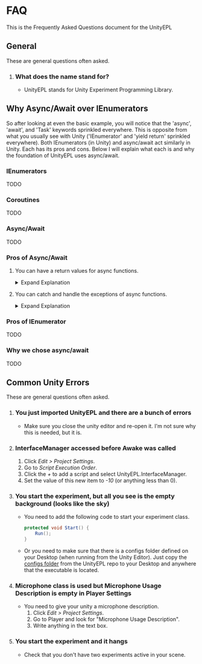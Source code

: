 # FAQ

This is the Frequently Asked Questions document for the UnityEPL

## General

These are general questions often asked.

1. ### What does the name stand for?

    - UnityEPL stands for Unity Experiment Programming Library.

## Why Async/Await over IEnumerators

So after looking at even the basic example, you will notice that the 'async', 'await', and 'Task' keywords sprinkled everywhere.
This is opposite from what you usually see with Unity ('IEnumerator' and 'yield return' sprinkled everywhere).
Both IEnumerators (in Unity) and async/await act similarly in Unity. Each has its pros and cons.
Below I will explain what each is and why the foundation of UnityEPL uses async/await.

### IEnumerators

TODO

### Coroutines

TODO

### Async/Await

TODO

### Pros of Async/Await

1. You can have a return values for async functions.

    <details>
    <summary>Expand Explanation</summary>

    It is very hard to have return values from IEnumerator functions. In the best case it is unintuitive and bulky. In the worst case it's unintuitive, bulky, and hacky (with lots of room for mistakes). Most places online just tell you it's not possible. Below is a demonstration of how just in case it interests you.

    This is no problem for async/await methods.

    ```csharp
    async void Start() {
        var numFramesLogged = await FrameLogger();
    }

    async Task<int> FrameLogger() {
        UnityEngine.Debug.Log("Frame 1");
        await Awaitable.NextFrameAsync();
        UnityEngine.Debug.Log("Frame 2");
        return 2; // number of frames logged   
    }
    ```

    <details>
    <summary>Expand IEnumerator Example</summary>

    Take this simple example of an IEnumerator that logs "Frame 1" on the first frame, waits a frame, and logs "Frame 2" on the second frame.

    ```csharp
    IEnumerator Start() {
        yield return FrameLogger();
    }

    IEnumerator FrameLogger() {
        UnityEngine.Debug.Log("Frame 1");
        yield return null;
        UnityEngine.Debug.Log("Frame 2");
    }
    ```

    Imagine that you wanted ```FrameLogger()``` to return how many frames were logged. You would have to change ```FrameLogger()``` to this.

    ```csharp
    IEnumerator<int> FrameLogger() {
        UnityEngine.Debug.Log("Frame 1");
        yield return 1;
        UnityEngine.Debug.Log("Frame 2");
        yield return 2; // number of frames logged 
    }
    ```

    But then you still don't actually have the value in ```Start()```, so you have to change ```Start()``` to this.

    ```csharp
    IEnumerator Start() {
        var enumerator = FrameLogger();
        yield return enumerator;
        var numFramesLogged = enumerator.Current;
    }
    ```

    This works because the Current value at the end of the iteration will be the final value.

    The final big problem comes when you need another normal IEnumerator INSIDE of ```FrameLogger()```. Now it becomes really bad because IEnumerator<int> must always return an int value.

    So let's say you decide that you only want to log a frame every second. The first thing you try is using the ```WaitForSeconds``` class from Unity, but it fails. It will complain ```Cannot implicitly convert type 'UnityEngine.WaitForSeconds' to 'int' (CS0029)```.

    ```csharp
    IEnumerator<int> FrameLogger() {
        UnityEngine.Debug.Log("Frame 1");
        yield return new WaitForSeconds(1); // ERROR
        UnityEngine.Debug.Log("Frame 2");
        yield return 2; // number of frames logged 
    }
    ```

     So you search around and TRY to figure out how to convert a UnityEngine.WaitForSeconds to an IEnumerator. Eventually you realize you need another function that wraps the use of ```WaitForSeconds```. So you make the ```Wait``` function. BUT THAT STILL DOESN'T WORK. It fails for nearly the same reason ```Cannot implicitly convert type 'IEnumerator' to 'int' (CS0029)```.

    ```csharp
    IEnumerator Wait(float seconds) {
        yield return new WaitForSeconds(seconds);
    }

    IEnumerator<int> FrameLogger() {
        UnityEngine.Debug.Log("Frame 1");
        yield return new Wait(1); // ERROR
        UnityEngine.Debug.Log("Frame 2");
        yield return 2; // number of frames logged 
    }
    ```

    So what went wrong here. The problem is that functions that return ```IEnumerator<int>``` must ALWAYS yield return ```int``` values (unlike when returning ```IEnumerator``` where can return any type).

    Well, what is the solution? Hacks.

    We're going to loop through the ```IEnumerator``` returned from ```Wait()``` and forcefully convery it to an int. This will work AS LONG AS the function runs to completion.

    ```csharp
    IEnumerator<int> FrameLogger() {
        UnityEngine.Debug.Log("Frame 1");
        var enumerator = Wait(1);
        while (enumerator.MoveNext()) {
            yield return (int) enumerator.Current;
        }
        UnityEngine.Debug.Log("Frame 2");
        yield return 2; // number of frames logged 
    }
    ```

    Well what happens if someone uses a ```yield break``` early? Then the whole thing falls apart and you return some random value forcably casted to int.

    So let's look at it all put together.

    ```csharp
    IEnumerator Start() {
        var enumerator = FrameLogger();
        yield return enumerator;
        var numFramesLogged = enumerator.Current;
    }

    IEnumerator Wait(float seconds) {
        yield return new WaitForSeconds(seconds);
    }

    IEnumerator<int> FrameLogger() {
        UnityEngine.Debug.Log("Frame 1");
        var enumerator = Wait(1);
        while (enumerator.MoveNext()) {
            yield return (int) enumerator.Current;
        }
        UnityEngine.Debug.Log("Frame 2");
        yield return 2; // number of frames logged 
    }
    ```

    Just for a direct comparison, this is what it would look like with async/await. This is event pause aware in an experiment.

    ```csharp
    async void Start() {
        var numFramesLogged = await FrameLogger();
    }

    async Task<int> FrameLogger() {
        UnityEngine.Debug.Log("Frame 1");
        await InterfaceManager.Instance.Delay(1000);
        // 'await manager.Delay(1000);' inside of an experiment method
        UnityEngine.Debug.Log("Frame 2");
        return 2; // number of frames logged   
    }
    ```

    Wonderful!

    Now, to be completely fair, there are other ways to do this.
    <details>
    <summary>Expand Other Ways</summary>

    First, use the one is to use ```Task.Delay()```. This may not work for you because ```Task.Delay()``` will hang any IL2CPP builds (like WebGL for websites). So here are three other versions of you can use.

    ```csharp
    async Task<int> FrameLogger() {
        UnityEngine.Debug.Log("Frame 1");
        await ;
        UnityEngine.Debug.Log("Frame 2");
        return 2; // number of frames logged   
    }
    ```

    Second, just write your own basic timing function.

    ```csharp
    async Task<int> FrameLogger() {
        UnityEngine.Debug.Log("Frame 1");
        var endTime = Clock.UtcNow.AddSeconds(1);
        while (Clock.UtcNow < endTime) { 
            await Awaitable.NextFrameAsync();
        }
        UnityEngine.Debug.Log("Frame 2");
        return 2; // number of frames logged   
    }
    ```

    Third, use [UniTask](https://github.com/Cysharp/UniTask). I have to give a shoutout to this amazing framework. Someday, this may be integrated directly into UnityEPL.

    ```csharp
    async Task<int> FrameLogger() {
        UnityEngine.Debug.Log("Frame 1");
        await UniTask.Delay(1000);
        UnityEngine.Debug.Log("Frame 2");
        return 2; // number of frames logged   
    }
    ```

    </details>

    </details>

    </details>

1. You can catch and handle the exceptions of async functions.

    <details>
    <summary>Expand Explanation</summary>

    In the C# Language, you are not allowed to put a yield in a try block.

    ```csharp
    IEnumerator Start() {
        try {
            // THIS DOES NOT COMPILE: Cannot yield a value in the body of a try block with a catch clause (CS1626)
            yield return FrameLogger();
        } catch(Exception e) {
            UnityEngine.Debug.Log(e);
        }
    }

    IEnumerator FrameLogger() {
        // do something
    }
    ```

    However, you are absolutely allowed to put an await statement in a try block.

    ```csharp
    async void Start() {
        try {
            await FrameLogger();
        } catch { }
    }

    async Task FrameLogger() {
        // do something
    }
    ```

    Just to be absolutely clear through, it is 'technically' possible to catch exceptions from an IEnumerator. This framework even provides an extension method for doing just this.

    <details>
    <summary>Expand Code Example</summary>

    ```csharp
    IEnumerator Start() {
        yield return FrameLogger().TryCatch((Exception e) => { 
            // Handle exception
        });
    }

    IEnumerator FrameLogger() {
        // do something
    }

    public static class EnumeratorExtensions {
        public static IEnumerator TryCatch<T>(this IEnumerator enumerator, Action<T> onError) 
            where T : Exception
        {
            object current;
            while (true) {
                try {
                    if (enumerator.MoveNext() == false) {
                        break;
                    }
                    current = enumerator.Current;
                } catch (T e) {
                    onError(e);
                    yield break;
                }
                yield return current;
            }
        }
    }
    ```

    </details>

    </details>

### Pros of IEnumerator

TODO

### Why we chose async/await

TODO

## Common Unity Errors

These are general questions often asked.

1. ### You just imported UnityEPL and there are a bunch of errors

    - Make sure you close the unity editor and re-open it. I'm not sure why this is needed, but it is.

1. ### InterfaceManager accessed before Awake was called

    1. Click *Edit > Project Settings*.
    1. Go to *Script Execution Order*.
    1. Click the *+* to add a script and select UnityEPL.InterfaceManager.
    1. Set the value of this new item to *-10* (or anything less than 0).

1. ### You start the experiment, but all you see is the empty background (looks like the sky)

    - You need to add the following code to start your experiment class.

        ```csharp
        protected void Start() {
            Run();
        }
        ```

    - Or you need to make sure that there is a configs folder defined on your Desktop (when running from the Unity Editor). Just copy the [configs folder](https://github.com/BruskaTech/UnityEPL/tree/main/configs) from the UnityEPL repo to your Desktop and anywhere that the executable is located.

1. ### Microphone class is used but Microphone Usage Description is empty in Player Settings

    - You need to give your unity a microphone description.
        1. Click *Edit > Project Settings*.
        1. Go to Player and look for "Microphone Usage Description".
        1. Write anything in the text box.

1. ### You start the experiment and it hangs

    - Check that you don't have two experiments active in your scene.
